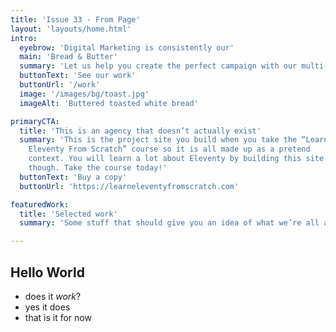```yaml
---
title: 'Issue 33 - From Page'
layout: 'layouts/home.html'
intro:
  eyebrow: 'Digital Marketing is consistently our'
  main: 'Bread & Butter'
  summary: 'Let us help you create the perfect campaign with our multi-faceted team of talented creatives.'
  buttonText: 'See our work'
  buttonUrl: '/work'
  image: '/images/bg/toast.jpg'
  imageAlt: 'Buttered toasted white bread'

primaryCTA:
  title: 'This is an agency that doesn’t actually exist'
  summary: 'This is the project site you build when you take the “Learn
    Eleventy From Scratch” course so it is all made up as a pretend
    context. You will learn a lot about Eleventy by building this site
    though. Take the course today!'
  buttonText: 'Buy a copy'
  buttonUrl: 'https://learneleventyfromscratch.com'

featuredWork:
  title: 'Selected work'
  summary: 'Some stuff that should give you an idea of what we’re all about.'

---
```



## Hello World

- does it _work_?
- yes it does
- that is it for now
